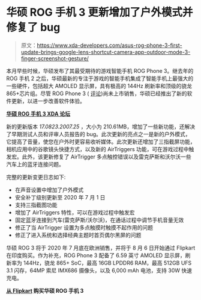 # 华硕 ROG 手机 3 更新增加了户外模式并修复了 bug

> 原文：<https://www.xda-developers.com/asus-rog-phone-3-first-update-brings-google-lens-shortcut-camera-app-outdoor-mode-3-finger-screenshot-gesture/>

本月早些时候，华硕发布了其最受期待的游戏智能手机 ROG Phone 3。继去年的 ROG 手机 2 之后，华硕最新的专注于游戏的智能手机集成了智能手机上最强大的一些硬件，包括超大 AMOLED 显示屏，具有极高的 144Hz 刷新率和顶级的骁龙 865+芯片组。尽管 ROG Phone 3 ( [评论](https://www.xda-developers.com/asus-rog-phone-3-review/))尚未上市销售，华硕已经推出了新的软件更新，以进一步改善软件体验。

**[华硕 ROG 手机 3 XDA 论坛](https://forum.xda-developers.com/asus-rog-phone-3)**

新的更新版本 *17.0823.2007.25* ，大小为 210.61MB，增加了一些新功能，还解决了早期测试人员和评审人员报告的 bug。此次更新的亮点之一是新的户外模式，它提高了音量，使您在户外时更容易收听媒体。此次更新还增加了三指截屏功能，相机应用中的谷歌镜头快捷方式，以及新的 AirTriggers 功能，可在游戏过程中触发宏。此外，该更新修复了 AirTrigger 多点触控错误以及雷克萨斯和沃尔沃一些汽车上的蓝牙连接问题。

完整的更新变更日志如下:

*   在声音设置中增加了户外模式
*   安全补丁级别更新至 2020 年 7 月 1 日
*   支持三指截图功能
*   增加了 AirTriggers 特性，可以在游戏过程中触发宏
*   固定蓝牙连接到汽车(雷克萨斯/沃尔沃)，在通话过程中调节手机音量无效
*   修正了当 AirTrigger 设置为多点触摸时触摸不起作用的问题
*   修正了进入系统和选择经典主题时首页偶尔黑屏的问题

华硕 ROG 3 将于 2020 年 7 月底在欧洲销售，并将于 8 月 6 日开始通过 Flipkart 在印度购买。作为补充，ROG Phone 3 配备了 6.59 英寸 AMOLED 显示屏，刷新率为 144Hz，骁龙 865+ SoC，最高 16GB LPDDR6 RAM，最高 512GB UFS 3.1 闪存，64MP 索尼 IMX686 摄像头，以及 6,000 mAh 电池，支持 30W 快速充电。

**[从 Flipkart](https://www.flipkart.com/asus-rog-phone-3-black-128-gb/p/itm93ba84fa7cce9) 购买华硕 ROG 手机 3**